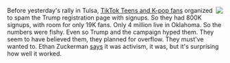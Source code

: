 <img src="http://scripting.com/images/2020/05/08/30rock.png" border="0" align="right">Before yesterday's rally in Tulsa, <a href="https://www.theverge.com/2020/6/21/21298169/kpop-fans-tiktok-tickets-trump-tulsa-rally-empty-seats">TikTok Teens and K-pop fans</a> organized to spam the Trump registration page with signups. So they had 800K signups, with room for only 19K fans. Only 4 million live in Oklahoma. So the numbers were fishy. Even so Trump and the campaign hyped them. They seem to have believed them, they planned for overflow. They must've wanted to. Ethan Zuckerman <a href="https://twitter.com/EthanZ/status/1274685979182485505">says</a> it was activism, it was, but it's surprising how well it worked. 
